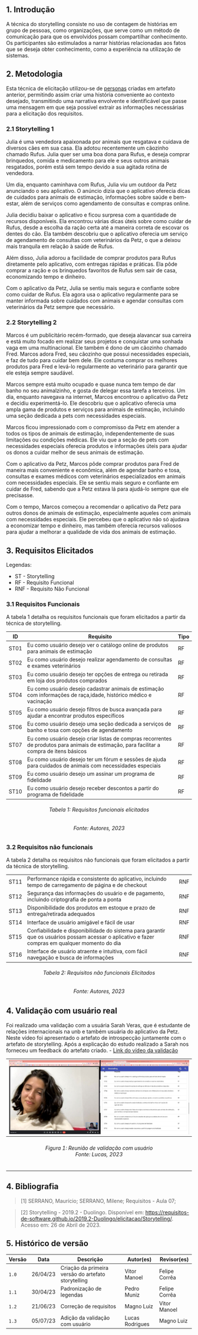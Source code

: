 ## 1. Introdução

A técnica do storytelling consiste no uso de contagem de histórias em grupo de pessoas, como organizações, que serve como um método de comunicação para que os envolvidos possam compartilhar conhecimento. Os participantes são estimulados a narrar histórias relacionadas aos fatos que se deseja obter conhecimento, como a experiência na utilização de sistemas.

## 2. Metodologia

Esta técnica de elicitação utilizou-se de [personas](./personas.md) criadas em artefato anterior, permitindo assim criar uma história conveniente ao contexto desejado, transmitindo uma narrativa envolvente e identificável que passe uma mensagem em que seja possível extrair as informações necessárias para a elicitação dos requisitos.

### 2.1 Storytelling 1
Julia é uma vendedora apaixonada por animais que resgatava e cuidava de diversos cães em sua casa. Ela  adotou recentemente um cãozinho chamado Rufus. Julia quer ser uma boa dona para Rufus, e deseja comprar brinquedos, comida e medicamento para ele e seus outros animais resgatados, porém está sem tempo devido a sua agitada rotina de vendedora.

Um dia, enquanto caminhava com Rufus, Julia viu um outdoor da Petz anunciando o seu aplicativo. O anúncio dizia que o aplicativo oferecia dicas de cuidados para animais de estimação, informações sobre saúde e bem-estar, além de serviços como agendamento de consultas e compras online.

Julia decidiu baixar o aplicativo e ficou surpresa com a quantidade de recursos disponíveis. Ela encontrou várias dicas úteis sobre como cuidar de Rufus, desde a escolha da ração certa até a maneira correta de escovar os dentes do cão. Ela também descobriu que o aplicativo oferecia um serviço de agendamento de consultas com veterinários da Petz, o que a deixou mais tranquila em relação à saúde de Rufus.

Além disso, Julia adorou a facilidade de comprar produtos para Rufus diretamente pelo aplicativo, com entregas rápidas e práticas. Ela pôde comprar a ração e os brinquedos favoritos de Rufus sem sair de casa, economizando tempo e dinheiro.

Com o aplicativo da Petz, Julia se sentiu mais segura e confiante sobre como cuidar de Rufus. Ela agora usa o aplicativo regularmente para se manter informada sobre cuidados com animais e agendar consultas com veterinários da Petz sempre que necessário.


### 2.2 Storytelling 2

Marcos é um publicitário recém-formado, que deseja alavancar sua carreira e está muito focado em realizar seus projetos e conquistar uma sonhada vaga em uma multinacional. Ele também é dono de um cãozinho chamado Fred. Marcos adora Fred, seu cãozinho que possui necessidades especiais, e faz de tudo para cuidar bem dele. Ele costuma comprar os melhores produtos para Fred e levá-lo regularmente ao veterinário para garantir que ele esteja sempre saudável.

Marcos sempre está muito ocupado e quase nunca tem tempo de dar banho no seu animalzinho, e gosta de delegar essa tarefa a terceiros. Um dia, enquanto navegava na internet, Marcos encontrou o aplicativo da Petz e decidiu experimentá-lo. Ele descobriu que o aplicativo oferecia uma ampla gama de produtos e serviços para animais de estimação, incluindo uma seção dedicada a pets com necessidades especiais.

Marcos ficou impressionado com o compromisso da Petz em atender a todos os tipos de animais de estimação, independentemente de suas limitações ou condições médicas. Ele viu que a seção de pets com necessidades especiais oferecia produtos e informações úteis para ajudar os donos a cuidar melhor de seus animais de estimação.

Com o aplicativo da Petz, Marcos pôde comprar produtos para Fred de maneira mais conveniente e econômica, além de agendar banho e tosa, consultas e exames médicos com veterinários especializados em animais com necessidades especiais. Ele se sentiu mais seguro e confiante em cuidar de Fred, sabendo que a Petz estava lá para ajudá-lo sempre que ele precisasse.

Com o tempo, Marcos começou a recomendar o aplicativo da Petz para outros donos de animais de estimação, especialmente aqueles com animais com necessidades especiais. Ele percebeu que o aplicativo não só ajudava a economizar tempo e dinheiro, mas também oferecia recursos valiosos para ajudar a melhorar a qualidade de vida dos animais de estimação.


## 3. Requisitos Elicitados

Legendas:

* ST - Storytelling
* RF - Requisito Funcional
* RNF - Requisito Não Funcional

### 3.1 Requisitos Funcionais

A tabela 1 detalha os requisitos funcionais que foram elicitados a partir da técnica de storytelling.
 
| ID | Requisito | Tipo |
| -------- | -------- | ---------- |
| ST01 |Eu como usuário desejo ver o catálogo online de produtos para animais de estimação| RF |
| ST02 |Eu como usuário desejo realizar agendamento de consultas e exames veterinários| RF |
| ST03 | Eu como usuário desejo ter opções de entrega ou retirada em loja dos produtos comprados | RF ||
| ST04 | Eu como usuário desejo cadastrar animais de estimação com informações de raça,idade, histórico médico e vacinação | RF |
| ST05 | Eu como usuário desejo filtros de busca avançada para ajudar a encontrar produtos específicos | RF |
| ST06 | Eu como usuário desejo uma seção dedicada a serviços de banho e tosa com opções de agendamento | RF |
| ST07 | Eu como usuário desejo criar listas de compras recorrentes de produtos para animais de estimação, para facilitar a compra de itens básicos | RF |
| ST08 | Eu como usuário desejo ter um fórum e sessões de ajuda para cuidados de animais com necessidades especiais | RF |
| ST09 | Eu como usuário desejo um assinar um programa de fidelidade | RF |
| ST10 | Eu como usuário desejo receber descontos a partir do programa de fidelidade | RF |



<h6 align = "center"> Tabela 1: Requisitos funcionais elicitados </h6>
<h6 align = "center"> Fonte: Autores, 2023 </h6>

### 3.2 Requisitos não funcionais

A tabela 2 detalha os requisitos não funcionais que foram elicitados a partir da técnica de storytelling.

||||
|------|--------|------|
| ST11 | Performance rápida e consistente do aplicativo, incluindo tempo de carregamento de página e de checkout | RNF |
| ST12 | Segurança das informações do usuário e de pagamento, incluindo criptografia de ponta a ponta | RNF |
| ST13 | Disponibilidade dos produtos em estoque e prazo de entrega/retirada adequados | RNF |
| ST14 | Interface de usuário amigável e fácil de usar | RNF|
| ST15 | Confiabilidade e disponibilidade do sistema para garantir que os usuários possam acessar o aplicativo e fazer compras em qualquer momento do dia | RNF |
| ST16 | Interface de usuário atraente e intuitiva, com fácil navegação e busca de informações | RNF |


<h6 align = "center"> Tabela 2: Requisitos não funcionais Elicitados </h6>
<h6 align = "center"> Fonte: Autores, 2023 </h6>

## 4. Validação com usuário real

Foi realizado uma validação com a usuária Sarah Veras, que é estudante de relações internacionais na unb e também usuária do aplicativo da Petz. Neste vídeo foi apresentado o artefato de introspecção juntamente com o artefato de storytelling. Após a explicação do estudo realizado a Sarah nos forneceu um feedback do artefato criado. - [Link do vídeo da validação](https://www.youtube.com/watch?v=luJl_M5JYQA&ab_channel=LucasRodrigues)

| ![Representação do grau de satisfação no artefato](../assets/introspeccao/validacaoComUsuario.jpg) |
| ----------------------------------------------------------------------------------------------------- |
|<h6 align="center">Figura 1: Reunião de validação com usuário<br>Fonte: Lucas, 2023</h6> |

## 4. Bibliografia

> [1] SERRANO, Maurício; SERRANO, Milene; Requisitos - Aula 07;

> [2] Storytelling - 2019.2 - Duolingo. Disponível em: https://requisitos-de-software.github.io/2019.2-Duolingo/elicitacao/Storytelling/. Acesso em: 26 de Abril de 2023.

## 5. Histórico de versão

|  Versão  |   Data   |                      Descrição                      |    Autor(es)   |  Revisor(es)  |
| -------- | -------- | --------------------------------------------------- | -------------- | ------------- |
|  `1.0`   | 26/04/23 | Criação da primeira versão do artefato storytelling | Vitor Manoel   | Felipe Corrêa |
|  `1.1`   | 30/04/23 | Padronização de legendas | Pedro Muniz | Felipe Corrêa |
|  `1.2`   | 21/06/23 | Correção de requisitos | Magno Luiz | Vitor Manoel |
|  `1.3`   | 05/07/23 | Adição da validação com usuário | Lucas Rodrigues | Magno Luiz |


